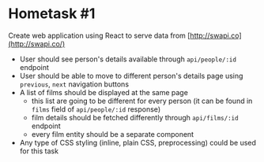 # Hometask #1

Create web application using React to serve data from [http://swapi.co](http://swapi.co/)

* User should see person's details available through `api/people/:id` endpoint
* User should be able to move to different person's details page using `previous`, `next` navigation buttons
* A list of films should be displayed at the same page
  * this list are going to be different for every person (it can be found in `films` field of `api/people/:id` response)
  * film details should be fetched differently through `api/films/:id` endpoint
  * every film entity should be a separate component
* Any type of CSS styling (inline, plain CSS, preprocessing) could be used for this task
